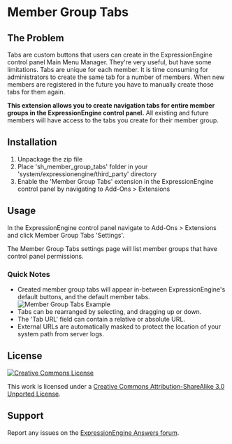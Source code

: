 Member Group Tabs
=================

The Problem
-----------

Tabs are custom buttons that users can create in the ExpressionEngine control panel Main Menu Manager. They're very useful, but have some limitations. Tabs are unique for each member. It is time consuming for administrators to create the same tab for a number of members. When new members are registered in the future you have to manually create those tabs for them again.

**This extension allows you to create navigation tabs for entire member groups in the ExpressionEngine control panel.** All existing and future members will have access to the tabs you create for their member group.

Installation
------------

1. Unpackage the zip file
2. Place 'sh\_member\_group_tabs' folder in your 'system/expressionengine/third\_party' directory
3. Enable the 'Member Group Tabs' extension in the ExpressionEngine control panel by navigating to Add-Ons > Extensions

Usage
-----

In the ExpressionEngine control panel navigate to Add-Ons > Extensions and click Member Group Tabs 'Settings'.

The Member Group Tabs settings page will list member groups that have control panel permissions.

### Quick Notes

* Created member group tabs will appear in-between ExpressionEngine's default buttons, and the default member tabs.
![Member Group Tabs Example](https://s3.amazonaws.com/bransinanderson/examples/diagram_member_group_tabs.jpg)
* Tabs can be rearranged by selecting, and dragging up or down.
* The 'Tab URL' field can contain a relative or absolute URL.
* External URLs are automatically masked to protect the location of your system path from server logs.

License
-------

[![Creative Commons License](http://i.creativecommons.org/l/by-sa/3.0/88x31.png)](http://creativecommons.org/licenses/by-sa/3.0/deed.en_US)

This work is licensed under a [Creative Commons Attribution-ShareAlike 3.0 Unported License](http://creativecommons.org/licenses/by-sa/3.0/deed.en_US).


Support
-------

Report any issues on the [ExpressionEngine Answers forum](http://expressionengine.stackexchange.com/questions/ask?title=Member+Group+Tabs&tags=member-group-tabs).